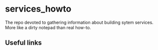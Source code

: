 # services_howto
The repo devoted to gathering information about building sytem services.
More like a dirty notepad than real how-to.

## Useful links
